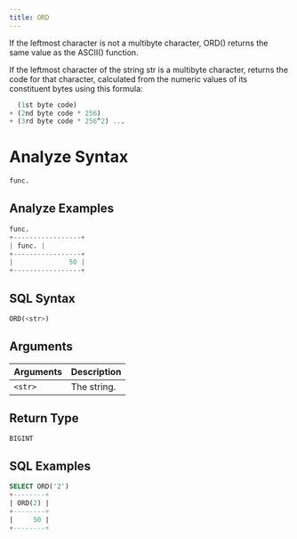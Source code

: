 ```yaml
---
title: ORD
---
```


If the leftmost character is not a multibyte character, ORD() returns the same value as the ASCII() function.

If the leftmost character of the string str is a multibyte character, returns the code for that character,
calculated from the numeric values of its constituent bytes using this formula:

```sql
  (1st byte code)
+ (2nd byte code * 256)
+ (3rd byte code * 256^2) ...
```

# Analyze Syntax

```python
func.
```

## Analyze Examples
```python
func.
+-----------------+
| func. |
+-----------------+
|              50 |
+-----------------+
```

## SQL Syntax

```sql
ORD(<str>)
```

## Arguments

| Arguments | Description |
|-----------|-------------|
| `<str>`   | The string. |

## Return Type

`BIGINT`

## SQL Examples

```sql
SELECT ORD('2')
+--------+
| ORD(2) |
+--------+
|     50 |
+--------+
```
